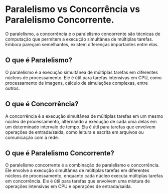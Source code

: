 <h1> Paralelismo vs Concorrência vs Paralelismo Concorrente. </h2>

O paralelismo, a concorrência e o paralelismo concorrente são técnicas de computação que permitem a execução simultânea de múltiplas tarefas. Embora pareçam semelhantes, existem diferenças importantes entre elas.

<h2> O que é Paralelismo? </h2>
O paralelismo é a execução simultânea de múltiplas tarefas em diferentes núcleos de processamento. Ele é útil para tarefas intensivas em CPU, como processamento de imagens, cálculo de simulações complexas, entre outros.

<h2> O que é Concorrência? </h2>
A concorrência é a execução simultânea de múltiplas tarefas em um mesmo núcleo de processamento, alternando a execução de cada uma delas em um determinado intervalo de tempo. Ela é útil para tarefas que envolvem operações de entrada/saída, como leitura e escrita em arquivos ou comunicação com a rede.

<h2> O que é Paralelismo Concorrente? </h2>
O paralelismo concorrente é a combinação de paralelismo e concorrência. Ele envolve a execução simultânea de múltiplas tarefas em diferentes núcleos de processamento, enquanto cada núcleo executa múltiplas tarefas em concorrência. Ele é útil para tarefas que envolvem uma mistura de operações intensivas em CPU e operações de entrada/saída.
